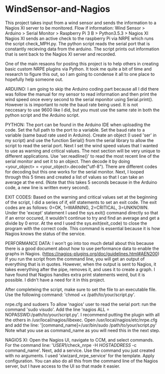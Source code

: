 # WindSensor-and-Nagios
This project takes input from a wind sensor and sends the information to a Nagios XI server to be monitored.
Flow if information: Wind Sensor > Arduino > Serial Monitor > Raspberry Pi 3 B > Python3.5.3 > Nagios XI
Nagios XI sends an active check to the raspberry Pi via NRPE which runs the script check_MPH.py. The python script reads the serial port that is constantly recieving data from the arduino. The script prints out information that is sent back to the Nagios XI server and recorded. 

One of the main resaons for posting this project is to help others in creating basic custom NRPE plugins via Python. It took me quite a bit of time and research to figure this out, so I am going to condense it all to one place to hopefully help someone out.

ARDUINO:
I am going to skip the Arduino coding part because all I did there was follow the manual for my sensor to read information and then print the wind speed once every second to the serial mponitor using Serial.print(). However is is important to note the baud rate being used. It is not neccesary to use 9600 like I did, but you must use the same rate in both the python script and the Arduino script. 

PYTHON:
The port can be found in the Arduino IDE when uploading the code. Set the full path to the port to a variable. Set the baud rate to a variable (same baud rate used in Arduino). Create an object (I used 'ser' in my script) and use the function Serial() from the serial library to allow the script to read the serial port. Next I set the wind speed values that I wanted to use as warning and critical values. The next section will be very unique to different applications. Use 'ser.readline()' to read the most recent line of the serial monitor and set it to an object. Then decode it by doing <your_object> = <your_object>.decode("utf-8"). There are different codes for decoding but this one works for the serial monitor. Next, I looped through this 5 times and created a list of values so that I can take an average at the end. (Note that this takes 5 seconds because in the Arduino code, a new line is written every second).

EXIT CODES:
Based on the warning and critical values set at the beginning of the script, I did a series of if, elif statements to set an exit code. The exit codes are as follows: 0=OK, 1=WARNING, 2=CRITICAL, 3=UNKNOWN. Under the 'except' statement I used the sys.exit() command directly so that if an error occured, it wouldn't continue to try and find an average and get a divide by 0 error. At the end I used the sys.exit(exit_code) to close the program with the correct code. This command is essential because it is how Nagios knows the status of the service. 

PERFORMANCE DATA: 
I won't go into too much detail about this because there is a good document about how to use performance data to enable the graphs in Nagios. (https://nagios-plugins.org/doc/guidelines.html#AEN200) If you run the script from the command line, you will get an output of everything that is in quotes. However, when the output is sent to Nagios, it takes everything after the pipe, removes it, and uses it to create a graph. I have found that Nagios handles extra print statements weird, but it is possible. I didn't have a need for it in this project. 

After completeing the script, make sure to set the file to an executable file. Use the following command: 'chmod +x /path/to/your/script.py'. 

nrpe.cfg and sudoers
To allow 'nagios' user to read the serial port: run the command 'sudo visudo'. Add the line 'nagios ALL = NOPASSWD:/path/to/your/script.py'. I recommend putting the plugin with all the others in /usr/local/nagios/libexec.
Open /usr/local/nagios/etc/nrpe.cfg and add the line: '[command_name]=/usr/bin/sudo /path/to/your/script.py' Note what you use as command_name as you will need this in the next step. 

NAGIOS XI:
Open the Nagios UI, navigate to CCM, and select commands. For the command line: '$USER1$/check_nrpe -H $HOSTADDRESS$ -c command_name'. Next, add a service. Use the command you just created with no arguments. I used 'xiwizard_nrpe_service' for the template. Apply configuration. You can also do all this from the command line of the Nagios server, but I have access to the UI so that made it easier. 

